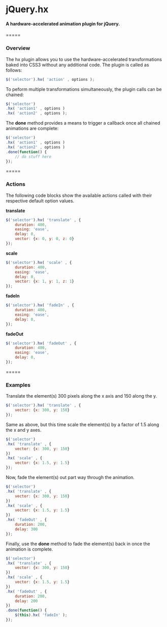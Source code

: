 # jQuery.hx

#### A hardware-accelerated animation plugin for jQuery.
=====

### Overview
The hx plugin allows you to use the hardware-accelerated transformations baked into CSS3 without any additional code. The plugin is called as follows:
```javascript
$('selector').hx( 'action' , options );
```
To peform multiple transformations simultaneously, the plugin calls can be chained:
```javascript
$('selector')
.hx( 'action1' , options )
.hx( 'action2' , options );
```
The __done__ method provides a means to trigger a callback once all chained animations are complete:
```javascript
$('selector')
.hx( 'action1' , options )
.hx( 'action2' , options )
.done(function() {
    // do stuff here
});
```
=====

### Actions

The following code blocks show the available actions called with their respective default option values.

__translate__
```javascript
$('selector').hx( 'translate' , {
    duration: 400,
    easing: 'ease',
    delay: 0,
    vector: {x: 0, y: 0, z: 0}
});
```

__scale__
```javascript
$('selector').hx( 'scale' , {
    duration: 400,
    easing: 'ease',
    delay: 0,
    vector: {x: 1, y: 1, z: 1}
});
```

__fadeIn__
```javascript
$('selector').hx( 'fadeIn' , {
    duration: 400,
    easing: 'ease',
    delay: 0,
});
```

__fadeOut__
```javascript
$('selector').hx( 'fadeOut' , {
    duration: 400,
    easing: 'ease',
    delay: 0,
});
```
=====

### Examples

Translate the element(s) 300 pixels along the x axis and 150 along the y.
```javascript
$('selector').hx( 'translate' , {
    vector: {x: 300, y: 150}
});
```

Same as above, but this time scale the element(s) by a factor of 1.5 along the x and y axes.
```javascript
$('selector')
.hx( 'translate' , {
    vector: {x: 300, y: 150}
})
.hx( 'scale' , {
    vector: {x: 1.5, y: 1.5}
});
```

Now, fade the element(s) out part way through the animation.
```javascript
$('selector')
.hx( 'translate' , {
    vector: {x: 300, y: 150}
})
.hx( 'scale' , {
    vector: {x: 1.5, y: 1.5}
})
.hx( 'fadeOut' , {
    duration: 200,
    delay: 300
});
```

Finally, use the __done__ method to fade the element(s) back in once the animation is complete.
```javascript
$('selector')
.hx( 'translate' , {
    vector: {x: 300, y: 150}
})
.hx( 'scale' , {
    vector: {x: 1.5, y: 1.5}
})
.hx( 'fadeOut' , {
    duration: 200,
    delay: 200
})
.done(function() {
    $(this).hx( 'fadeIn' );
});
```
